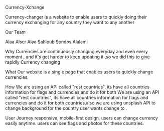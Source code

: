 Currency-Xchange

Currency-changer is a website to enable users to quickly doing their currency exchanging for any country they want to any another

Our Team

Alaa Alser
Alaa Sahloub
Sondos Alalami

Why
Currencies are continuously changing everyday and even every moment , and it's get harder to keep updating it ,so we did this to give rapidly Currency changing

What
Our website is a single page that enables users to quickly change currencies.

How
We are using an API called "rest countries", its have all countries information for flags and currencies and do it for both We are using an API called "rest countries", its have all countries information for flags and currencies and do it for both countries,also we are using unsplash API to change background for the country user wants change to .

User Journey
responsive, mobile-first design.
users can change currency easily anytime.
users can see flags and photos for these countries.
